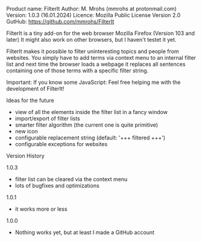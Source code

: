 Product name: FilterIt 
Author: M. Mrohs (mmrohs at protonmail.com)
Version: 1.0.3 (16.01.2024)
Licence: Mozilla Public License Version 2.0
GutHub: https://github.com/mmrohs/FilterIt


FilterIt is a tiny add-on for the web browser Mozilla Firefox (Version 103 and later)
It might also work on other browsers, but I haven't testet it yet.

FilterIt makes it possible to filter uninteresting topics and people from websites.
You simply have to add terms via context menu to an internal filter list and next time the browser loads a webpage it replaces all sentences containing one of those terms with a specific filter string.

Important:
If you know some JavaScript: Feel free helping me with the development of FilterIt!


Ideas for the future
- view of all the elements inside the filter list in a fancy window
- import/export of filter lists
- smarter filter algorithm (the current one is quite primitive)
- new icon
- configurable replacement string (default: '+++ filtered +++') 
- configurable exceptions for websites


Version History

1.0.3
- filter list can be cleared via the context menu
- lots of bugfixes and optimizations

1.0.1
- it works more or less

1.0.0
- Nothing works yet, but at least I made a GitHub account

